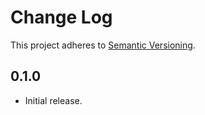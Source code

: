 # Change Log
This project adheres to [Semantic Versioning](http://semver.org/).

## 0.1.0

* Initial release.
